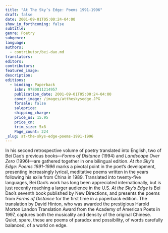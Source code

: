 ```yaml
---
title: "At The Sky’s Edge: Poems 1991-1996"
draft: false
date: 2001-09-01T05:00:24-04:00
show_in_forthcoming: false
subtitle:
genre: Poetry
subgenre:
language:
authors:
  - contributor/bei-dao.md
translators:
editors:
contributors:
featured_image:
description:
editions:
  - binding: Paperback
    isbn: 9780811214957
    publication_date: 2001-09-01T05:00:24-04:00
    cover_image: /images/attheskysedge.JPG
    forsale: false
    saleprice:
    shipping_charge:
    price_us: 15.95
    price_cn:
    trim_size: 5x8
    Page_count: 224
_slug: at-the-skys-edge-poems-1991-1996
---
```


In his second retrospective volume of poetry translated into English, two of Bei Dao’s previous books––_Forms of Distance_ (1994) and _Landscape Over Zero_ (1996)––are gathered together in one bilingual edition. _At the Sky’s Edge: Poems 1991-1996_ marks a pivotal point in the poet’s development, presenting increasingly lyrical, meditative poems written in the years following his exile from China in 1989. Translated into twenty-five languages, Bei Dao’s work has long been appreciated internationally, but is just recently reaching a larger audience in the U.S. _At the Sky’s Edge_ is Bei Dao’s seventh book published by New Directions, and presents the poems from _Forms of Distance_ for the first time in a paperback edition. The translation by David Hinton, who was awarded the prestigious Harold Morton Landon Translation Award from the Academy of American Poets in 1997, captures both the musicality and density of the original Chinese. Quiet, spare, these are poems of paradox and possibility, of words carefully balanced, of a world on edge.

